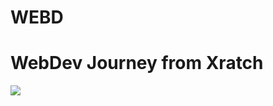 # WEBD
<h1> WebDev Journey from Xratch </h1>
<img src = "https://i.pinimg.com/originals/bb/37/5c/bb375cdd655184ca2715ac5059e73651.gif">
